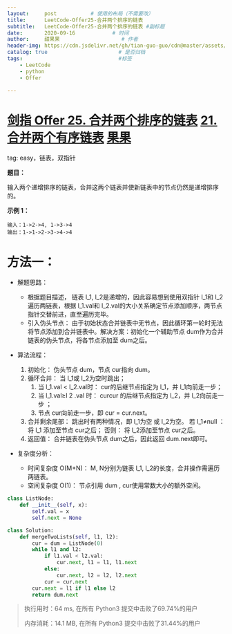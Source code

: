 ```yaml
---
layout:     post           # 使用的布局（不需要改）
title:      LeetCode-Offer25-合并两个排序的链表
subtitle:   LeetCode-Offer25-合并两个排序的链表 #副标题
date:       2020-09-16            # 时间
author:     甜果果                    # 作者
header-img: https://cdn.jsdelivr.net/gh/tian-guo-guo/cdn@master/assets/picgoimg/20200701171155.png  #背景图片
catalog: true                       # 是否归档
tags:                               #标签
    - LeetCode
    - python
    - Offer

---
```


# [剑指 Offer 25. 合并两个排序的链表](https://leetcode-cn.com/problems/he-bing-liang-ge-pai-xu-de-lian-biao-lcof/) [21. 合并两个有序链表](https://leetcode-cn.com/problems/merge-two-sorted-lists/) [果果](https://tianguoguo.fun/2020/07/11/LeetCode-21-%E5%90%88%E5%B9%B6%E4%B8%A4%E4%B8%AA%E6%9C%89%E5%BA%8F%E9%93%BE%E8%A1%A8/)

tag: easy，链表，双指针

**题目：**

输入两个递增排序的链表，合并这两个链表并使新链表中的节点仍然是递增排序的。

**示例 1：**

```
输入：1->2->4, 1->3->4
输出：1->1->2->3->4->4
```

# 方法一：

-   解题思路：
    -   根据题目描述， 链表 l_1, l_2是递增的，因此容易想到使用双指针 l_1和 l_2遍历两链表，根据 l_1.val和 l_2.val的大小关系确定节点添加顺序，两节点指针交替前进，直至遍历完毕。
    -   引入伪头节点： 由于初始状态合并链表中无节点，因此循环第一轮时无法将节点添加到合并链表中。解决方案：初始化一个辅助节点 dum作为合并链表的伪头节点，将各节点添加至 dum之后。

- 算法流程：
    1.  初始化： 伪头节点 dum，节点 cur指向 dum。
    2.  循环合并： 当 l_1或 l_2为空时跳出；
        1.  当 l_1.val < l_2.val时： cur的后继节点指定为 l_1，并 l_1向前走一步；
        2.  当 l_1.val≥l 2 .val 时： curcur 的后继节点指定为 l_2，并 l_2向前走一步 ；
        3.  节点 cur向前走一步，即 cur = cur.next。
    3.  合并剩余尾部： 跳出时有两种情况，即 l_1为空 或 l_2为空。
        若 l_1≠null ： 将 l_1 添加至节点 cur之后；
        否则： 将 l_2添加至节点 cur之后。
    4.  返回值： 合并链表在伪头节点 dum之后，因此返回 dum.next即可。

- 复杂度分析：
    - 时间复杂度 O(M+N)： M, N分别为链表 l_1, l_2的长度，合并操作需遍历两链表。
    - 空间复杂度 O(1)： 节点引用 dum , cur使用常数大小的额外空间。

```python
class ListNode:
    def __init__(self, x):
        self.val = x
        self.next = None

class Solution:
    def mergeTwoLists(self, l1, l2):
        cur = dum = ListNode(0)
        while l1 and l2:
            if l1.val < l2.val:
                cur.next, l1 = l1, l1.next
            else:
                cur.next, l2 = l2, l2.next
            cur = cur.next
        cur.next = l1 if l1 else l2
        return dum.next
```

>执行用时：64 ms, 在所有 Python3 提交中击败了69.74%的用户
>
>内存消耗：14.1 MB, 在所有 Python3 提交中击败了31.44%的用户